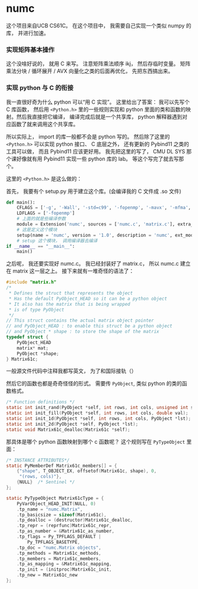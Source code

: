 # numc

这个项目来自UCB CS61C。 在这个项目中， 我需要自己实现一个类似 numpy 的库， 并进行加速。

### 实现矩阵基本操作

这个没啥好说的， 就用 C 来写。 注意矩阵乘法顺序 ikj， 然后存临时变量。 矩阵乘法分块 / 循环展开 / AVX 向量化之类的后面再优化， 先把东西搞出来。

### 实现 python 与 C 的衔接

我一直很好奇为什么 python 可以“用 C 实现”。 这里给出了答案： 我可以先写个 C 库函数， 然后用 `<Python.h>` 里的一些规则实现和 python 里面的类和函数的映射。然后我直接把它编译， 编译完成后就是一个共享库， python 解释器遇到对应函数了就来调用这个共享库。

所以实际上， import 的库一般都不会是 python 写的。 然后除了这里的 `<Python.h>` 可以实现 python 接口、 C 底层之外， 还有更新的 Pybind11 之类的工具可以做， 而且 Pybind11 应该更好用。 我先把这里的写了， CMU DL SYS 那个课好像就有用 Pybind11 实现一些 python 库的 lab。 等这个写完了就去写那个。

这里的 `<Python.h>` 是这么做的：

首先， 我要有个 setup.py 用于建立这个库。(会编译我的 C 文件成 .so 文件)

```python
def main():
    CFLAGS = ['-g', '-Wall', '-std=c99', '-fopenmp', '-mavx', '-mfma', '-pthread', '-O3']
    LDFLAGS = ['-fopenmp']
    # 上面的就是些编译参数
    module = Extension('numc', sources = ['numc.c', 'matrix.c'], extra_compile_args = CFLAGS, extra_link_args = LDFLAGS)
    # 这是定义这个模块
    setup(name = 'numc', version = '1.0', description = 'numc', ext_modules = [module])
    # setup 这个模块， 调用编译器去编译
if __name__ == "__main__":
    main()
```

之后呢， 我还要实现好 numc.c。 我已经封装好了 matrix.c， 所以 numc.c 建立在 matrix 这一层之上。 接下来就有一堆奇怪的语法了：

```c numc.h
#include "matrix.h"
/*
 * Defines the struct that represents the object
 * Has the default PyObject_HEAD so it can be a python object
 * It also has the matrix that is being wrapped
 * is of type PyObject
 */
// This struct contains the actual matrix object pointer
// and PyObject_HEAD : to enable this struct be a python object
// and PyObject * shape : to store the shape of the matrix
typedef struct {
    PyObject_HEAD
    matrix* mat;
    PyObject *shape;
} Matrix61c;
```

一般源文件代码中注释我都写英文， 为了和国际接轨（）

然后它的函数也都是奇奇怪怪的形式。 需要传 `PyObject`, 类似 python 的类的函数格式。

```c numc.h
/* Function definitions */
static int init_rand(PyObject *self, int rows, int cols, unsigned int seed, double low, double high);
static int init_fill(PyObject *self, int rows, int cols, double val);
static int init_1d(PyObject *self, int rows, int cols, PyObject *lst);
static int init_2d(PyObject *self, PyObject *lst);
static void Matrix61c_dealloc(Matrix61c *self);
```

那具体是哪个 python 函数映射到哪个 c 函数呢？ 这个规则写在 `PyTypeObject` 里面：

```c
/* INSTANCE ATTRIBUTES*/
static PyMemberDef Matrix61c_members[] = {
    {"shape", T_OBJECT_EX, offsetof(Matrix61c, shape), 0,
     "(rows, cols)"},
    {NULL}  /* Sentinel */
};

static PyTypeObject Matrix61cType = {
    PyVarObject_HEAD_INIT(NULL, 0)
    .tp_name = "numc.Matrix",
    .tp_basicsize = sizeof(Matrix61c),
    .tp_dealloc = (destructor)Matrix61c_dealloc,
    .tp_repr = (reprfunc)Matrix61c_repr,
    .tp_as_number = &Matrix61c_as_number,
    .tp_flags = Py_TPFLAGS_DEFAULT |
        Py_TPFLAGS_BASETYPE,
    .tp_doc = "numc.Matrix objects",
    .tp_methods = Matrix61c_methods,
    .tp_members = Matrix61c_members,
    .tp_as_mapping = &Matrix61c_mapping,
    .tp_init = (initproc)Matrix61c_init,
    .tp_new = Matrix61c_new
};
```
